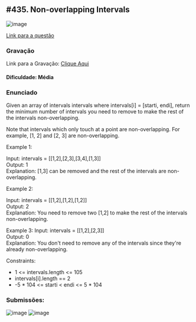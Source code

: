 ## #435. Non-overlapping Intervals
![image](https://github.com/user-attachments/assets/0c6f16e5-d0a1-48f6-87dd-07108692a16b)


[Link para a questão](https://leetcode.com/problems/non-overlapping-intervals/description/)

### Gravação

Link para a Gravação: [Clique Aqui](https://youtu.be/i8M7JXTIGwc?feature=shared)

#### Dificuldade: Média

### Enunciado

Given an array of intervals intervals where intervals[i] = [starti, endi], return the minimum number of intervals you need to remove to make the rest of the intervals non-overlapping.

Note that intervals which only touch at a point are non-overlapping. For example, [1, 2] and [2, 3] are non-overlapping.

Example 1:

Input: intervals = [[1,2],[2,3],[3,4],[1,3]]<br>
Output: 1<br>
Explanation: [1,3] can be removed and the rest of the intervals are non-overlapping.

Example 2:

Input: intervals = [[1,2],[1,2],[1,2]]<br>
Output: 2<br>
Explanation: You need to remove two [1,2] to make the rest of the intervals non-overlapping.


Example 3:
Input: intervals = [[1,2],[2,3]]<br>
Output: 0<br>
Explanation: You don't need to remove any of the intervals since they're already non-overlapping.

Constraints:

- 1 <= intervals.length <= 105
- intervals[i].length == 2
- -5 * 104 <= starti < endi <= 5 * 104


### Submissões: 
![image](https://github.com/user-attachments/assets/f44fc4fd-9af3-40b1-b06f-ba7e04523a7c)
![image](https://github.com/user-attachments/assets/0da679ec-0e53-4488-959a-8bad1e62f2c4)









